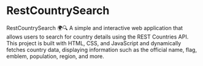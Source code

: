 # RestCountrySearch
RestCountrySearch 🌍🔍 A simple and interactive web application that allows users to search for country details using the REST Countries API. This project is built with HTML, CSS, and JavaScript and dynamically fetches country data, displaying information such as the official name, flag, emblem, population, region, and more.
